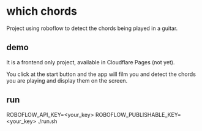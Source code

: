 # which chords

Project using roboflow to detect the chords being played in a guitar.

## demo

It is a frontend only project, available in Cloudflare Pages (not yet).

You click at the start button and the app will film you and detect the chords you are playing and display them on the screen.

## run

ROBOFLOW_API_KEY=<your_key>
ROBOFLOW_PUBLISHABLE_KEY=<your_key> ./run.sh
